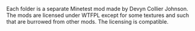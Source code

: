 Each folder is a separate Minetest mod made by Devyn Collier Johnson. The mods are licensed under WTFPL except for some textures and such that are burrowed from other mods. The licensing is compatible.
